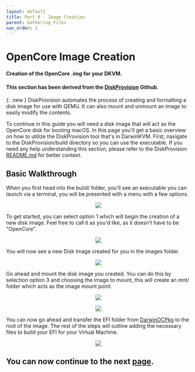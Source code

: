 ```yaml
---
layout: default
title: Part 0 - Image Creation
parent: Gathering Files
nav_order: 1
---
```


# OpenCore Image Creation
#### Creation of the OpenCore .img for your DKVM.
#### This section has been derived from the <a href="https://github.com/royalgraphx/DiskProvision">DiskProvision</a> Github.

{: .new }
DiskProvision automates the process of creating and formatting a disk image for use with QEMU. It can also mount and unmount an image to easily modify the contents.

To continue in this guide you will need a disk image that will act as the OpenCore disk for booting macOS. In this page you'll get a basic overview on how to utilize the DiskProvision tool that's in DarwinKVM. First, navigate to the DiskProvision/build directory so you can use the executable. If you need any help understanding this section, please refer to the DiskProvision [README.md](https://github.com/royalgraphx/DiskProvision/blob/main/README.md) for better context.

## Basic Walkthrough

When you first head into the build/ folder, you'll see an executable you can launch via a terminal, you will be presented with a menu with a few options.

<p align="center">
  <img src="../../assets/DiskProvisionMainMenu.png">
</p>

To get started, you can select option 1 which will begin the creation of a new disk image. Feel free to call it as you'd like, as it doesn't have to be "OpenCore".

<p align="center">
  <img src="../../assets/DiskProvisionCreatingOCImage.png">
</p>

You will now see a new Disk Image created for you in the images folder.

<p align="center">
  <img src="../../assets/DiskProvisionPostImageCreation.png">
</p>

Go ahead and mount the disk image you created. You can do this by selection option 3 and choosing the image to mount, this will create an mnt/ folder which acts as the image mount point.

<p align="center">
  <img src="../../assets/DiskProvisionMountingDiskImage.png">
</p>

<p align="center">
  <img src="../../assets/DiskProvisionPostImageMount.png">
</p>

You can now go ahead and transfer the EFI folder from [DarwinOCPkg](https://github.com/royalgraphx/DarwinOCPkg) to the root of the image. The rest of the steps will outline adding the necessary files to build your EFI for your Virtual Machine.

<p align="center">
  <img src="../../assets/DiskProvisionAddingOCAlternative.png">
</p>

## You can now continue to the next <a href="01-ACPITables.html">page</a>.
